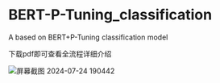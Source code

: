 # BERT-P-Tuning_classification
A based on BERT+P-Tuning classification model

下载pdf即可查看全流程详细介绍


![屏幕截图 2024-07-24 190442](https://github.com/user-attachments/assets/95249adf-06db-481b-ab6f-ab7e45f7433c)
